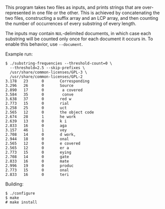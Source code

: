 This program takes two files as inputs, and prints strings that are
over-represented in one file or the other.  This is achieved by concatenating
the two files, constructing a suffix array and an LCP array, and then counting
the number of occurrences of every substring of every length.

The inputs may contain `NUL`-delimited documents, in which case each substring
will be counted only once for each document it occurs in.  To enable this
behavior, use `--document`.

Example run:

    $ ./substring-frequencies --threshold-count=0 \
      --threshold=2.5 --skip-prefixes \
      /usr/share/common-licenses/GPL-3 \
      /usr/share/common-licenses/GPL-2
    3.178   23      0       Corresponding
    3.296   26      0       Source
    2.890   17      0        a covered
    3.584   35      0        conve
    3.638   37      0       red w
    2.773   15      0       rial
    3.258   25      0       uct
    2.565   12      0       the object code
    2.674   28      1       he work
    2.639   13      0       k i
    2.833   16      0       aga
    3.157   46      1       vey
    2.708   14      0       d work,
    2.944   18      0       onal
    2.565   12      0       e covered
    2.565   12      0       er a
    2.773   15      0       eying
    2.708   14      0       gate
    2.833   16      0       mate
    2.996   19      0       produc
    2.773   15      0       onal
    2.833   16      0       teri

Building:

    $ ./configure
    $ make
    # make install
